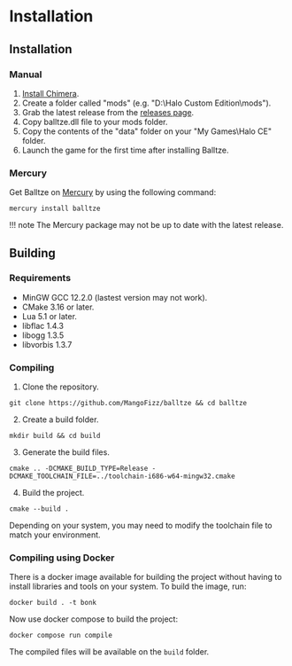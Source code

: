 # Installation
## Installation
### Manual
1. [Install Chimera](https://github.com/SnowyMouse/chimera#installation).
2. Create a folder called "mods" (e.g. "D:\Halo Custom Edition\mods").
3. Grab the latest release from the [releases page](https://github.com/MangoFizz/balltze/releases/latest).
4. Copy balltze.dll file to your mods folder.
5. Copy the contents of the "data" folder on your "My Games\Halo CE" folder.
6. Launch the game for the first time after installing Balltze.

### Mercury
Get Balltze on [Mercury](https://github.com/Sledmine/Mercury) by using the
following command:
```
mercury install balltze
```

!!! note
    The Mercury package may not be up to date with the latest release.

## Building
### Requirements
- MinGW GCC 12.2.0 (lastest version may not work).
- CMake 3.16 or later.
- Lua 5.1 or later.
- libflac 1.4.3
- libogg 1.3.5
- libvorbis 1.3.7

### Compiling
1. Clone the repository.
```
git clone https://github.com/MangoFizz/balltze && cd balltze
```
2. Create a build folder.
```
mkdir build && cd build
```
3. Generate the build files.
```
cmake .. -DCMAKE_BUILD_TYPE=Release -DCMAKE_TOOLCHAIN_FILE=../toolchain-i686-w64-mingw32.cmake
```
4. Build the project.
```
cmake --build .
```
Depending on your system, you may need to modify the toolchain file to match your 
environment.

### Compiling using Docker
There is a docker image available for building the project without having to install libraries and
tools on your system. To build the image, run:
```
docker build . -t bonk
```
Now use docker compose to build the project:
```
docker compose run compile
```
The compiled files will be available on the `build` folder.
